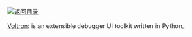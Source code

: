 [![返回目录](https://parg.co/UGo)](https://github.com/wxyyxc1992/Awesome-Links) 
 
 
[Voltron](https://github.com/snare/voltron): is an extensible debugger UI toolkit written in Python。